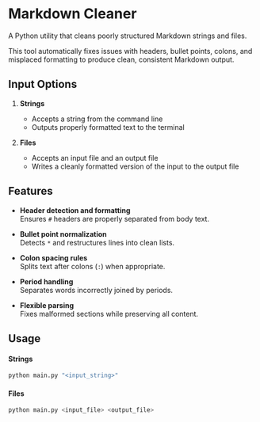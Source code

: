 # Markdown Cleaner

A Python utility that cleans poorly structured Markdown strings and files.  

This tool automatically fixes issues with headers, bullet points, colons, and misplaced formatting to produce clean, consistent Markdown output.

## Input Options

1. **Strings**
   - Accepts a string from the command line  
   - Outputs properly formatted text to the terminal  

2. **Files**
   - Accepts an input file and an output file  
   - Writes a cleanly formatted version of the input to the output file  

## Features

* **Header detection and formatting**  
  Ensures `#` headers are properly separated from body text.  

* **Bullet point normalization**  
  Detects `*` and restructures lines into clean lists.  

* **Colon spacing rules**  
  Splits text after colons (`:`) when appropriate.  

* **Period handling**  
  Separates words incorrectly joined by periods.  

* **Flexible parsing**  
  Fixes malformed sections while preserving all content.  

## Usage

#### Strings
```bash
python main.py "<input_string>"
```

#### Files
```bash
python main.py <input_file> <output_file>
```
